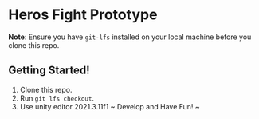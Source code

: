 # Heros Fight Prototype

**Note**: Ensure you have `git-lfs` installed on your local machine before you clone this repo.

## Getting Started!

1. Clone this repo.
2. Run `git lfs checkout`.
3. Use unity editor 2021.3.11f1
~ Develop and Have Fun! ~

